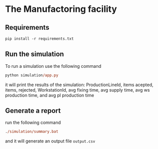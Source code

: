 # The Manufactoring facility

## Requirements
```ps
pip install -r requirements.txt
```

## Run the simulation
To run a simulation use the following command
```ps
python simulation/app.py
```

it will print the results of the simulation: ProductionLineId, items acepted, items, rejected, WorkstationId, avg fixing time, avg supply time, avg ws production time, and avg pl production time


## Generate a report
run the following command
```ps
./simulation/summary.bat
```
and it will generate an output file `output.csv`
